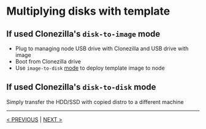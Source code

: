 # Multiplying disks with template

## If used Clonezilla's `disk-to-image` mode
- Plug to managing node USB drive with Clonezilla and USB drive with image
- Boot from Clonezilla drive
- Use `image-to-disk` [mode](https://clonezilla.org/show-live-doc-content.php?topic=clonezilla-live/doc/02_Restore_disk_image) to deploy template image to node

## If used Clonezilla's `disk-to-disk` mode
Simply transfer the HDD/SSD with copied distro to a different machine

---
[< PREVIOUS]() | [NEXT >]()
